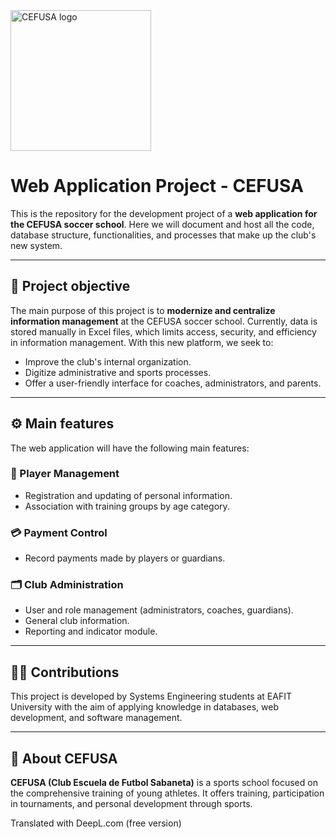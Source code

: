 <img width="225" height="225" alt="CEFUSA logo" src="https://github.com/user-attachments/assets/b3e968d0-2c5e-4fab-9d7e-3790ea6cb518" />


#  Web Application Project - CEFUSA

This is the repository for the development project of a **web application for the CEFUSA soccer school**. Here we will document and host all the code, database structure, functionalities, and processes that make up the club's new system.

---

## 📌 Project objective

The main purpose of this project is to **modernize and centralize information management** at the CEFUSA soccer school. Currently, data is stored manually in Excel files, which limits access, security, and efficiency in information management. With this new platform, we seek to:

- Improve the club's internal organization.
- Digitize administrative and sports processes.
- Offer a user-friendly interface for coaches, administrators, and parents.

---

## ⚙️ Main features

The web application will have the following main features:

### 👥 Player Management
- Registration and updating of personal information.
- Association with training groups by age category.

### 💳 Payment Control
- Record payments made by players or guardians.

### 🗂️ Club Administration
- User and role management (administrators, coaches, guardians).
- General club information.
- Reporting and indicator module.

---

## 👨‍💻 Contributions

This project is developed by Systems Engineering students at EAFIT University with the aim of applying knowledge in databases, web development, and software management.

---

## 📌 About CEFUSA

**CEFUSA (Club Escuela de Futbol Sabaneta)** is a sports school focused on the comprehensive training of young athletes. It offers training, participation in tournaments, and personal development through sports.

Translated with DeepL.com (free version)
